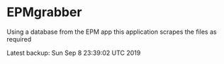 # EPMgrabber
Using a database from the EPM app this application scrapes the files as required


Latest backup: Sun Sep 8 23:39:02 UTC 2019
